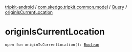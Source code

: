 [tripkit-android](../../index.md) / [com.skedgo.tripkit.common.model](../index.md) / [Query](index.md) / [originIsCurrentLocation](./origin-is-current-location.md)

# originIsCurrentLocation

`open fun originIsCurrentLocation(): `[`Boolean`](https://kotlinlang.org/api/latest/jvm/stdlib/kotlin/-boolean/index.html)